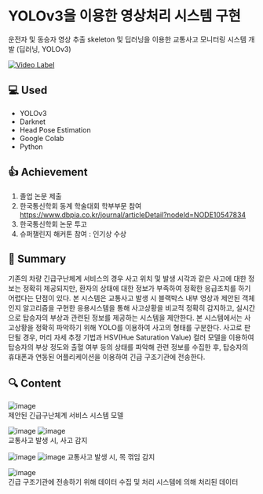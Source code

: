 # YOLOv3을 이용한 영상처리 시스템 구현
운전자 및 동승자 영상 추출 skeleton 및 딥러닝을 이용한 교통사고 모니터링 시스템 개발 (딥러닝, YOLOv3)

[![Video Label](http://img.youtube.com/vi/D_dUjy80sQ4/0.jpg)](https://youtu.be/D_dUjy80sQ4?t=0s)

## :computer: Used
- YOLOv3
- Darknet
- Head Pose Estimation
- Google Colab
- Python


## :+1: Achievement
1) 졸업 논문 제출 
2) 한국통신학회 동계 학술대회 학부부문 참여
https://www.dbpia.co.kr/journal/articleDetail?nodeId=NODE10547834
3) 한국통신학회 논문 투고 
4) 슈퍼챌린지 해커톤 참여 : 인기상 수상


## :memo: Summary

기존의 차량 긴급구난체계 서비스의 경우 사고 위치 및 발생 시각과 같은 사고에 대한 정보는 정확히 제공되지만, 환자의 상태에 대한 정보가 부족하여 정확한 응급조치를 하기 어렵다는 단점이 있다. 본 시스템은 교통사고 발생 시 블랙박스 내부 영상과 제안된 객체 인지 알고리즘을 구현한 응용시스템을 통해 사고상황을 비교적 정확히 감지하고, 실시간으로 탑승자의 부상과 관련된 정보를 제공하는 시스템을 제안한다. 본 시스템에서는 사고상황을 정확히 파악하기 위해 YOLO를 이용하여 사고의 형태를 구분한다. 사고로 판단될 경우, 머리 자세 추정 기법과 HSV(Hue Saturation Value) 컬러 모델을 이용하여 탑승자의 부상 정도와 출혈 여부 등의 상태를 파악해 관련 정보를 수집한 후, 탑승자의 휴대폰과 연동된 어플리케이션을 이용하여 긴급 구조기관에 전송한다.

## :mag: Content
![image](https://user-images.githubusercontent.com/40004210/133212792-a7d027bc-d1ae-4432-a32f-3a50a896dd5c.png)  
제안된 긴급구난체계 서비스 시스템 모델

![image](https://user-images.githubusercontent.com/40004210/133213065-76072736-dc40-45f6-93fd-f9aff8bfc55d.png)
![image](https://user-images.githubusercontent.com/40004210/133213077-31fb1970-57a0-4aa2-abd7-1191c6c0139e.png)  
교통사고 발생 시, 사고 감지

![image](https://user-images.githubusercontent.com/40004210/133213285-3c0f0a3a-074d-4f60-95a2-d52e6c933edc.png)
![image](https://user-images.githubusercontent.com/40004210/133213290-6d9489e2-4a54-4070-967b-42ae3f08838b.png)
교통사고 발생 시, 목 꺾임 감지 

![image](https://user-images.githubusercontent.com/40004210/133213328-12210dac-530d-46d5-ad95-ea8a218fb5bc.png)  
긴급 구조기관에 전송하기 위해 데이터 수집 및 처리 시스템에 의해 처리된 데이터

